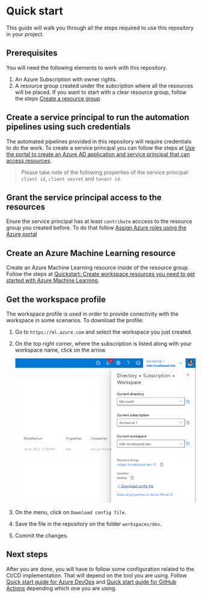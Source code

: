 # Quick start

This guide will walk you through all the steps required to use this repository in your project.

## Prerequisites

You will need the following elements to work with this repository.

1. An Azure Subscription with owner rights.
2. A resource group created under the subcription where all the resources will be placed. If you want to start with a clear resource group, follow the steps [Create a resource group](https://docs.microsoft.com/en-us/azure/azure-resource-manager/management/manage-resource-groups-portal#create-resource-groups)

## Create a service principal to run the automation pipelines using such credentials

The automated pipelines provided in this repository will require credentials to do the work. To create a service principal you can follow the steps at [Use the portal to create an Azure AD application and service principal that can access resources](https://docs.microsoft.com/en-us/azure/active-directory/develop/howto-create-service-principal-portal).

> Please take note of the following properties of the service principal: `client id`, `client secret` and `tenant id`.

## Grant the service principal access to the resources

Enure the service principal has at least `contribute` acccess to the resource group you created before. To do that follow [Assign Azure roles using the Azure portal](https://docs.microsoft.com/en-us/azure/role-based-access-control/role-assignments-portal?tabs=current)

## Create an Azure Machine Learning resource

Create an Azure Machine Learning resource inside of the resource group. Follow the steps at [Quickstart: Create workspace resources you need to get started with Azure Machine Learning](https://docs.microsoft.com/en-us/azure/machine-learning/quickstart-create-resources).

## Get the workspace profile

The workspace profile is used in order to provide conectivity with the workspace in some scenarios. To download the profile:

1. Go to `https://ml.azure.com` and select the workspace you just created.
2. On the top right corner, where the subscription is listed along with your workspace name, click on the arrow.

    ![](assets/workspace-config.png)

3. On the menu, click on `Download config file`.
4. Save the file in the repository on the folder `workspaces/dev`.
5. Commit the changes.

## Next steps

After you are done, you will have to follow some configuration related to the CI/CD implementation. That will depend on the tool you are using. Follow [Quick start guide for Azure DevOps](docs/quickstart-devops.md) and [Quick start guide for GitHub Actions](docs/quickstart-github.md) depending which one you are using.
